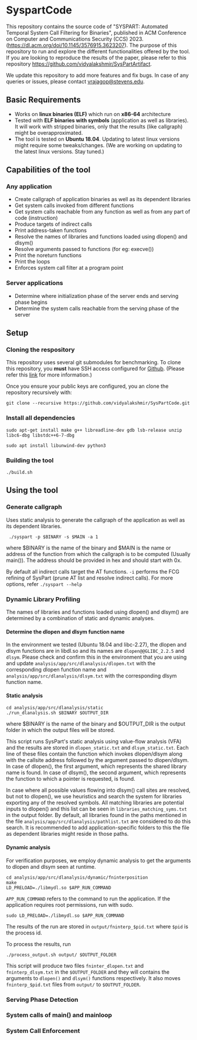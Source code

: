 # SyspartCode


This repository contains the source code of "SYSPART: Automated Temporal System Call Filtering for Binaries", published in ACM Conference on Computer and Communications Security (CCS) 2023. (https://dl.acm.org/doi/10.1145/3576915.3623207). The purpose of this repository to run and explore the different functionalities offered by the tool. If you are looking to reproduce the results of the paper, please refer to this repository https://github.com/vidyalakshmir/SysPartArtifact.


We update this repository to add more features and fix bugs. In case of any queries or issues, please contact vrajagop@stevens.edu.




## Basic Requirements
- Works on **linux binaries (ELF)** which run on **x86-64** architecture
- Tested with **ELF binaries with symbols** (application as well as libraries). It will work with stripped binaries, only that the results (like callgraph) might be overapproximated.
- The tool is tested on **Ubuntu 18.04**. Updating to latest linux versions might require some tweaks/changes. (We are working on updating to the latest linux versions. Stay tuned.)


## Capabilities of the tool
### Any application
- Create callgraph of application binaries as well as its dependent libraries
- Get system calls invoked from different functions
- Get system calls reachable from any function as well as from any part of code (instruction)
- Produce targets of indirect calls
- Print address-taken functions
- Resolve the names of libraries and functions loaded using dlopen() and dlsym()
- Resolve arguments passed to functions (for eg: execve())
- Print the noreturn functions
- Print the loops
- Enforces system call filter at a program point


### Server applications
- Determine where initialization phase of the server ends and serving phase begins
- Determine the system calls reachable from the serving phase of the server


## Setup

### Cloning the respository

This repository uses several git submodules for benchmarking. To clone this repository, you __must__ have SSH access configured for [Github](https://github.com). (Please refer this [link](https://docs.github.com/en/authentication/connecting-to-github-with-ssh/adding-a-new-ssh-key-to-your-github-account) for more information.)

Once you ensure your public  keys are configured, you an clone the repository recursively with:

```
git clone --recursive https://github.com/vidyalakshmir/SysPartCode.git
```

### Install all dependencies

```
sudo apt-get install make g++ libreadline-dev gdb lsb-release unzip libc6-dbg libstdc++6-7-dbg

sudo apt install libunwind-dev python3
```

### Building the tool

```
./build.sh
```

## Using the tool


### Generate callgraph 
Uses static analysis to generate the callgraph of the application as well as its dependent libraries.

` ./syspart -p $BINARY -s $MAIN -a 1`

where $BINARY is the name of the binary
and $MAIN is the name or address of the function from which the callgraph is to be computed (Usually main()). The address should be provided in hex and should start with 0x.

By default all indirect calls target the AT functions. 
`-i` performs the FCG refining of SysPart (prune AT list and resolve indirect calls).
For more options, refer `./syspart --help`

### Dynamic Library Profiling
The names of libraries and functions loaded using dlopen() and dlsym() are determined by a combination of static and dynamic analyses.


#### Determine the dlopen and dlsym function name

In the environment we tested (Ubuntu 18.04 and libc-2.27), the dlopen and dlsym functions are in libdl.so and its names are `dlopen@@GLIBC_2.2.5` and `dlsym`. Please check and confirm this in the environment that you are using and update `analysis/app/src/dlanalysis/dlopen.txt` with the corresponding dlopen function name and `analysis/app/src/dlanalysis/dlsym.txt` with the corresponding dlsym function name.

#### Static analysis
 ```
 cd analysis/app/src/dlanalysis/static
 ./run_dlanalysis.sh $BINARY $OUTPUT_DIR
 ```
 where $BINARY is the name of the binary and $OUTPUT_DIR is the output folder in which the output files will be stored.
 
 This script runs SysPart's static analysis using value-flow analysis (VFA) and the results are stored in `dlopen_static.txt` and `dlsym_static.txt`. Each line of these files contain the function which invokes dlopen/dlsym along with the callsite address followed by the argument passed to dlopen/dlsym. In case of dlopen(), the first argument, which represents the shared library name is found. In case of dlsym(), the second argument, which represents the function to which a pointer is requested, is found.

 In case where all possible values flowing into dlsym() call sites are resolved, but not to dlopen(), we use heuristics and search the system for libraries exporting any of the resolved symbols. All matching libraries are potential inputs to dlopen() and this list can be seen in `libraries_matching_syms.txt` in the output folder. By default, all libraries found in the paths mentioned in the file `analysis/app/src/dlanalysis/pathlist.txt` are considered to do this search. It is recommended to add application-specific folders to this the file as dependent libraries might reside in those paths.


 #### Dynamic analysis
 For verification purposes, we employ dynamic analysis to get the arguments to dlopen and dlsym seen at runtime.

 ```
 cd analysis/app/src/dlanalysis/dynamic/fninterposition
 make
 LD_PRELOAD=./libmydl.so $APP_RUN_COMMAND
 ```
`APP_RUN_COMMAND` refers to the command to run the application. If the application requires root permissions, run with sudo.
 
 `sudo LD_PRELOAD=./libmydl.so $APP_RUN_COMMAND`

 The results of the run are stored in `output/fninterp_$pid.txt` where `$pid`  is the process id.

 To process the results, run

 `./process_output.sh output/ $OUTPUT_FOLDER`

 This script will produce two files `fninter_dlopen.txt` and `fninterp_dlsym.txt` in the `$OUTPUT_FOLDER` and they will contains the arguments to `dlopen()` and `dlsym()` functions respectively. It also moves `fninterp_$pid.txt` files from `output/` to `$OUTPUT_FOLDER`.


 

### Serving Phase Detection

### System calls of main() and mainloop


### System Call Enforcement